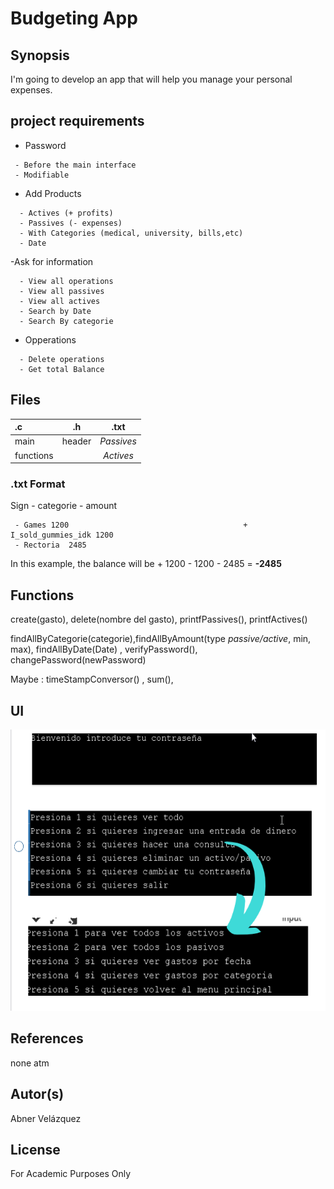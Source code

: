 # Budgeting App

## Synopsis

I'm going to develop an app that will help you manage your personal expenses.

  
## project requirements


- Password
 ```plain
  - Before the main interface
  - Modifiable
```
- Add Products
```plain
  - Actives (+ profits) 
  - Passives (- expenses)
  - With Categories (medical, university, bills,etc) 
  - Date
 ```
 
-Ask for information 
```plain
  - View all operations
  - View all passives
  - View all actives
  - Search by Date
  - Search By categorie
 ```
- Opperations
```plain
  - Delete operations
  - Get total Balance
```

## Files

| **.c** |  **.h** | **.txt** |
|:-----|:--------:|:--------:|
| main  | header | _Passives_|
| functions   |    |   _Actives_  |


### .txt Format 


Sign - categorie - amount 
     
     - Games 1200                                       + I_sold_gummies_idk 1200
     - Rectoria  2485
      
      
 In this example, the balance will be + 1200 - 1200 - 2485 = **-2485**
    
 		
## Functions


create(gasto), delete(nombre del gasto), printfPassives(), printfActives() 

findAllByCategorie(categorie),findAllByAmount(type _passive/active_, min, max), findAllByDate(Date) , verifyPassword(), changePassword(newPassword)

Maybe : timeStampConversor() , sum(),  


## UI

<img src="https://github.com/AbnerIO/C/blob/main/PIA/Readme_Imgs/2021-05-13%2008_41_47-Window.png" width="550px" height="450px"></a>


## References

none atm

## Autor(s)
Abner Velázquez

## License
For Academic Purposes Only

